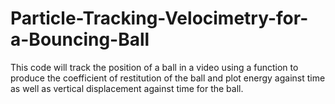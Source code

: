 # Particle-Tracking-Velocimetry-for-a-Bouncing-Ball
This code will track the position of a ball in a video using a function to produce the coefficient of restitution of the ball and plot energy against time as well as vertical displacement against time for the ball.

